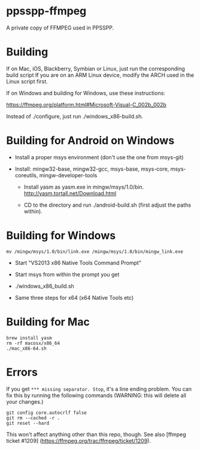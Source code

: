 ppsspp-ffmpeg
=============

A private copy of FFMPEG used in PPSSPP.

Building
========

If on Mac, iOS, Blackberry, Symbian or Linux, just run the corresponding build script
If you are on an ARM Linux device, modify the ARCH used in the Linux script first.


If on Windows and building for Windows, use these instructions:

https://ffmpeg.org/platform.html#Microsoft-Visual-C_002b_002b

Instead of ./configure, just run ./windows_x86-build.sh.


Building for Android on Windows
===============================

  * Install a proper msys environment (don't use the one from msys-git)
  
  * Install: mingw32-base, mingw32-gcc, msys-base, msys-core, msys-coreutils, mingw-developer-tools

	* Install yasm as yasm.exe in mingw/msys/1.0/bin. http://yasm.tortall.net/Download.html

	* CD to the directory and run ./android-build.sh  (first adjust the paths within).


Building for Windows
====================

    mv /mingw/msys/1.0/bin/link.exe /mingw/msys/1.0/bin/mingw_link.exe

  * Start "VS2013 x86 Native Tools Command Prompt"
  * Start msys from within the prompt you get
  * ./windows_x86_build.sh

  * Same three steps for x64 (x64 Native Tools etc)


Building for Mac
================

    brew install yasm
    rm -rf macosx/x86_64
    ./mac_x86-64.sh


Errors
======

If you get `*** missing separator. Stop`, it's a line ending problem.  You can fix
this by running the following commands (WARNING: this will delete all your changes.)

    git config core.autocrlf false
    git rm --cached -r .
    git reset --hard

This won't affect anything other than this repo, though.  See also
[ffmpeg ticket #1209] (https://ffmpeg.org/trac/ffmpeg/ticket/1209).
